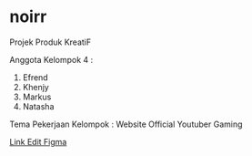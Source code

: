 # noirr
 Projek Produk KreatiF

 Anggota Kelompok 4 :
 1. Efrend
 2. Khenjy
 3. Markus
 4. Natasha

 Tema Pekerjaan Kelompok : Website Official Youtuber Gaming

[Link Edit Figma](https://www.figma.com/file/zuBA1UKYhs3TGtYajMJ4iO/webpkk?node-id=0%3A1)


